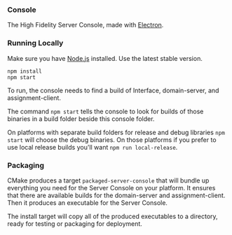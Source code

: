 ### Console

The High Fidelity Server Console, made with [Electron](http://electron.atom.io/).

### Running Locally

Make sure you have [Node.js](https://nodejs.org/en/) installed. Use the latest stable version.

```
npm install
npm start
```

To run, the console needs to find a build of Interface, domain-server, and assignment-client.

The command `npm start` tells the console to look for builds of those binaries in a build folder beside this console folder.

On platforms with separate build folders for release and debug libraries `npm start` will choose the debug binaries. On those platforms if you prefer to use local release builds you'll want `npm run local-release`.

### Packaging

CMake produces a target `packaged-server-console` that will bundle up everything you need for the Server Console on your platform.
It ensures that there are available builds for the domain-server and assignment-client. Then it produces an executable for the Server Console.

The install target will copy all of the produced executables to a directory, ready for testing or packaging for deployment.
